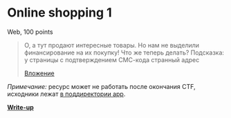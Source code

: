 # Online shopping 1

Web, 100 points

> О, а тут продают интересные товары. Но нам не выделили финансирование на их покупку! Что же теперь делать?
> Подсказка: у страницы с подтверждением СМС-кода странный адрес
>
> [Вложение](https://web100.ctf.upml.tech/)

*Примечание:* ресурс может не работать после окончания CTF, исходники лежат
[в поддиректории app](https://github.com/upmlctf/2017-summer/tree/master/online-shopping-1/app/).

**[Write-up](https://github.com/upmlctf/2017-summer/blob/master/online-shopping-1/WRITEUP.md)**
